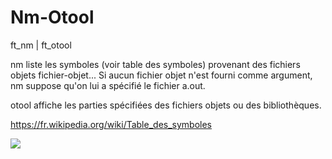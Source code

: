 # Nm-Otool
ft_nm | ft_otool


nm liste les symboles (voir table des symboles) provenant des fichiers objets fichier-objet... Si aucun fichier objet n'est fourni comme argument, nm suppose qu'on lui a spécifié le fichier a.out.

otool affiche les parties spécifiées des fichiers objets ou des bibliothèques.

https://fr.wikipedia.org/wiki/Table_des_symboles

<img src="https://upload.wikimedia.org/wikipedia/commons/9/93/Presentation_TS.svg?uselang=fr"/>
